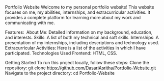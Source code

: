 Portfolio Website
Welcome to my personal portfolio website! This website focuses on me, my abilities, internships, and extracurricular activities. It provides a complete platform for learning more about my work and communicating with me.

Features: 
About Me: Detailed information on my background, education, and interests.
Skills: A list of both my technical and soft skills.
Internships: A presentation of my internships, including descriptions and technology used.
Extracurricular Activities: Here is a list of the activities in which I have participated.
Technologies Used
Frontend: HTML, CSS.

Getting Started
To run this project locally, follow these steps:
Clone the repository:
git clone https://github.com/DasariAsritha/Portfolio-Website.git
Navigate to the project directory:
cd Portfolio-Website
